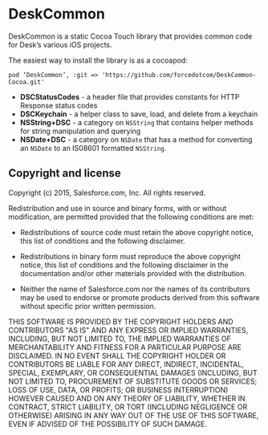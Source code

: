# DeskCommon

DeskCommon is a static Cocoa Touch library that provides common code for Desk’s various iOS projects.

The easiest way to install the library is as a cocoapod:

```
pod ‘DeskCommon’, :git => 'https://github.com/forcedotcom/DeskCommon-Cocoa.git'
```

* **DSCStatusCodes** - a header file that provides constants for HTTP Response status codes
* **DSCKeychain** - a helper class to save, load, and delete from a keychain
* **NSString+DSC** - a category on `NSString` that contains helper methods for string manipulation and querying
* **NSDate+DSC** - a category on `NSDate` that has a method for converting an `NSDate` to an IS08601 formatted `NSString`.

## Copyright and license

Copyright (c) 2015, Salesforce.com, Inc.
All rights reserved.

Redistribution and use in source and binary forms, with or without modification, are permitted provided that the following conditions are met:

* Redistributions of source code must retain the above copyright notice, this list of conditions and the following disclaimer.

* Redistributions in binary form must reproduce the above copyright notice, this list of conditions and the following disclaimer in the documentation and/or other materials provided with the distribution.

* Neither the name of Salesforce.com nor the names of its contributors may be used to endorse or promote products derived from this software without specific prior written permission.

THIS SOFTWARE IS PROVIDED BY THE COPYRIGHT HOLDERS AND CONTRIBUTORS "AS IS" AND ANY EXPRESS OR IMPLIED WARRANTIES, INCLUDING, BUT NOT LIMITED TO, THE IMPLIED WARRANTIES OF MERCHANTABILITY AND FITNESS FOR A PARTICULAR PURPOSE ARE DISCLAIMED. IN NO EVENT SHALL THE COPYRIGHT HOLDER OR CONTRIBUTORS BE LIABLE FOR ANY DIRECT, INDIRECT, INCIDENTAL, SPECIAL, EXEMPLARY, OR CONSEQUENTIAL DAMAGES (INCLUDING, BUT NOT LIMITED TO, PROCUREMENT OF SUBSTITUTE GOODS OR SERVICES; LOSS OF USE, DATA, OR PROFITS; OR BUSINESS INTERRUPTION) HOWEVER CAUSED AND ON ANY THEORY OF LIABILITY, WHETHER IN CONTRACT, STRICT LIABILITY, OR TORT (INCLUDING NEGLIGENCE OR OTHERWISE) ARISING IN ANY WAY OUT OF THE USE OF THIS SOFTWARE, EVEN IF ADVISED OF THE POSSIBILITY OF SUCH DAMAGE.
